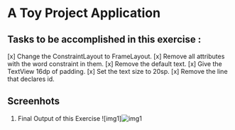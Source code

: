 # A Toy Project Application

## Tasks to be accomplished in this exercise :
[x] Change the ConstraintLayout to FrameLayout.
[x] Remove all attributes with the word constraint in them.
[x] Remove the default text.
[x] Give the TextView 16dp of padding.
[x] Set the text size to 20sp.
[x] Remove the line that declares id.

## Screenhots
1. Final Output of this Exercise
![img1]![img1](https://github.com/kuluruvineeth/ToyProject/blob/exercise1/Screenshots/img.png)